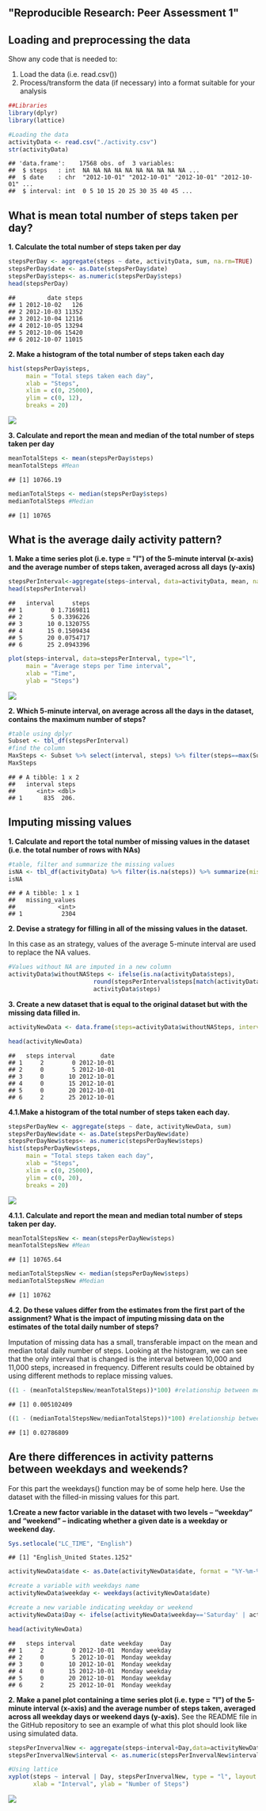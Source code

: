 
## "Reproducible Research: Peer Assessment 1"


## Loading and preprocessing the data

Show any code that is needed to:

1. Load the data (i.e. read.csv())
2. Process/transform the data (if necessary) into a format suitable for your analysis


```r
##Libraries
library(dplyr)
library(lattice)
```


```r
#Loading the data
activityData <- read.csv("./activity.csv")
str(activityData)
```

```
## 'data.frame':	17568 obs. of  3 variables:
##  $ steps   : int  NA NA NA NA NA NA NA NA NA NA ...
##  $ date    : chr  "2012-10-01" "2012-10-01" "2012-10-01" "2012-10-01" ...
##  $ interval: int  0 5 10 15 20 25 30 35 40 45 ...
```

## What is mean total number of steps taken per day?

**1. Calculate the total number of steps taken per day**


```r
stepsPerDay <- aggregate(steps ~ date, activityData, sum, na.rm=TRUE)
stepsPerDay$date <- as.Date(stepsPerDay$date)
stepsPerDay$steps<- as.numeric(stepsPerDay$steps)
head(stepsPerDay)
```

```
##         date steps
## 1 2012-10-02   126
## 2 2012-10-03 11352
## 3 2012-10-04 12116
## 4 2012-10-05 13294
## 5 2012-10-06 15420
## 6 2012-10-07 11015
```

**2. Make a histogram of the total number of steps taken each day**


```r
hist(stepsPerDay$steps, 
     main = "Total steps taken each day",
     xlab = "Steps",
     xlim = c(0, 25000),
     ylim = c(0, 12),
     breaks = 20)
```

![](PA1_template_files/figure-html/unnamed-chunk-5-1.png)<!-- -->

**3. Calculate and report the mean and median of the total number of steps taken per day**


```r
meanTotalSteps <- mean(stepsPerDay$steps)
meanTotalSteps #Mean
```

```
## [1] 10766.19
```

```r
medianTotalSteps <- median(stepsPerDay$steps)
medianTotalSteps #Median
```

```
## [1] 10765
```

## What is the average daily activity pattern?

**1. Make a time series plot (i.e. type = "l") of the 5-minute interval (x-axis) and the average number of steps taken, averaged across all days (y-axis)**


```r
stepsPerInterval<-aggregate(steps~interval, data=activityData, mean, na.rm=TRUE)
head(stepsPerInterval)
```

```
##   interval     steps
## 1        0 1.7169811
## 2        5 0.3396226
## 3       10 0.1320755
## 4       15 0.1509434
## 5       20 0.0754717
## 6       25 2.0943396
```

```r
plot(steps~interval, data=stepsPerInterval, type="l", 
     main = "Average steps per Time interval",
     xlab = "Time",
     ylab = "Steps")
```

![](PA1_template_files/figure-html/unnamed-chunk-7-1.png)<!-- -->

**2. Which 5-minute interval, on average across all the days in the dataset, contains the maximum number of steps?**


```r
#table using dplyr
Subset <- tbl_df(stepsPerInterval)
#find the column
MaxSteps <- Subset %>% select(interval, steps) %>% filter(steps==max(Subset$steps))
MaxSteps
```

```
## # A tibble: 1 x 2
##   interval steps
##      <int> <dbl>
## 1      835  206.
```

## Imputing missing values

**1. Calculate and report the total number of missing values in the dataset (i.e. the total number of rows with NAs)**


```r
#table, filter and summarize the missing values
isNA <- tbl_df(activityData) %>% filter(is.na(steps)) %>% summarize(missing_values = n())
isNA
```

```
## # A tibble: 1 x 1
##   missing_values
##            <int>
## 1           2304
```

**2. Devise a strategy for filling in all of the missing values in the dataset.**

In this case as an strategy, values of the average 5-minute interval are used to replace the NA values.


```r
#Values without NA are imputed in a new column
activityData$withoutNASteps <- ifelse(is.na(activityData$steps),
                        round(stepsPerInterval$steps[match(activityData$interval, stepsPerInterval$interval)],0), 
                        activityData$steps)
```

**3. Create a new dataset that is equal to the original dataset but with the missing data filled in.**


```r
activityNewData <- data.frame(steps=activityData$withoutNASteps, interval=activityData$interval, date=activityData$date)

head(activityNewData)
```

```
##   steps interval       date
## 1     2        0 2012-10-01
## 2     0        5 2012-10-01
## 3     0       10 2012-10-01
## 4     0       15 2012-10-01
## 5     0       20 2012-10-01
## 6     2       25 2012-10-01
```

**4.1.Make a histogram of the total number of steps taken each day.**


```r
stepsPerDayNew <- aggregate(steps ~ date, activityNewData, sum)
stepsPerDayNew$date <- as.Date(stepsPerDayNew$date)
stepsPerDayNew$steps<- as.numeric(stepsPerDayNew$steps)
hist(stepsPerDayNew$steps, 
     main = "Total steps taken each day",
     xlab = "Steps",
     xlim = c(0, 25000),
     ylim = c(0, 20),
     breaks = 20)
```

![](PA1_template_files/figure-html/unnamed-chunk-12-1.png)<!-- -->

**4.1.1. Calculate and report the mean and median total number of steps taken per day.**


```r
meanTotalStepsNew <- mean(stepsPerDayNew$steps)
meanTotalStepsNew #Mean
```

```
## [1] 10765.64
```

```r
medianTotalStepsNew <- median(stepsPerDayNew$steps)
medianTotalStepsNew #Median
```

```
## [1] 10762
```

**4.2. Do these values differ from the estimates from the first part of the assignment? What is the impact of imputing missing data on the estimates of the total daily number of steps?**

Imputation of missing data has a small, transferable impact on the mean and median total daily number of steps.
Looking at the histogram, we can see that the only interval that is changed is the interval between 10,000 and 11,000 steps, increased in frequency.
Different results could be obtained by using different methods to replace missing values.


```r
((1 - (meanTotalStepsNew/meanTotalSteps))*100) #relationship between means
```

```
## [1] 0.005102409
```

```r
((1 - (medianTotalStepsNew/medianTotalSteps))*100) #relationship between medians
```

```
## [1] 0.02786809
```


## Are there differences in activity patterns between weekdays and weekends?
For this part the weekdays() function may be of some help here. 
Use the dataset with the filled-in missing values for this part.

**1.Create a new factor variable in the dataset with two levels – “weekday” and “weekend” – indicating whether a given date is a weekday or weekend day.**


```r
Sys.setlocale("LC_TIME", "English")
```

```
## [1] "English_United States.1252"
```

```r
activityNewData$date <- as.Date(activityNewData$date, format = "%Y-%m-%d")

#create a variable with weekdays name
activityNewData$weekday <- weekdays(activityNewData$date)

#create a new variable indicating weekday or weekend
activityNewData$Day <- ifelse(activityNewData$weekday=='Saturday' | activityNewData$weekday=='Sunday', 'weekend','weekday')

head(activityNewData)
```

```
##   steps interval       date weekday     Day
## 1     2        0 2012-10-01  Monday weekday
## 2     0        5 2012-10-01  Monday weekday
## 3     0       10 2012-10-01  Monday weekday
## 4     0       15 2012-10-01  Monday weekday
## 5     0       20 2012-10-01  Monday weekday
## 6     2       25 2012-10-01  Monday weekday
```

**2. Make a panel plot containing a time series plot (i.e. type = "l") of the 5-minute interval (x-axis) and the average number of steps taken, averaged across all weekday days or weekend days (y-axis).** See the README file in the GitHub repository to see an example of what this plot should look like using simulated data.


```r
stepsPerInvervalNew <- aggregate(steps~interval+Day,data=activityNewData,FUN=mean)
stepsPerInvervalNew$interval <- as.numeric(stepsPerInvervalNew$interval)

#Using lattice
xyplot(steps ~ interval | Day, stepsPerInvervalNew, type = "l", layout = c(1, 2), 
       xlab = "Interval", ylab = "Number of Steps")
```

![](PA1_template_files/figure-html/unnamed-chunk-16-1.png)<!-- -->
